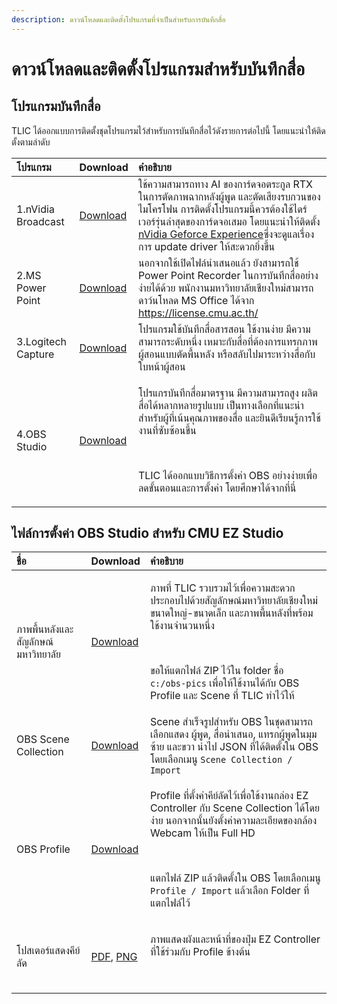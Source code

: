 ```yaml
---
description: ดาวน์โหลดและติดตั้งโปรแกรมที่จำเป็นสำหรับการบันทึกสื่อ
---
```


# ดาวน์โหลดและติดตั้งโปรแกรมสำหรับบันทึกสื่อ

## โปรแกรมบันทึกสื่อ <a id="undefined"></a>

TLIC ได้ออกแบบการติดตั้งชุดโปรแกรมไว้สำหรับการบันทึกสื่อไว้ดังรายการต่อไปนี้ โดยแนะนำให้ติดตั้งตามลำดับ

<table>
  <thead>
    <tr>
      <th style="text-align:left">&#xE42;&#xE1B;&#xE23;&#xE41;&#xE01;&#xE23;&#xE21;</th>
      <th style="text-align:left">Download</th>
      <th style="text-align:left">&#xE04;&#xE33;&#xE2D;&#xE18;&#xE34;&#xE1A;&#xE32;&#xE22;</th>
    </tr>
  </thead>
  <tbody>
    <tr>
      <td style="text-align:left">1.nVidia Broadcast</td>
      <td style="text-align:left">&#x200B;<a href="https://www.nvidia.com/en-us/geforce/broadcasting/broadcast-app/">Download</a>&#x200B;</td>
      <td
      style="text-align:left">&#xE43;&#xE0A;&#xE49;&#xE04;&#xE27;&#xE32;&#xE21;&#xE2A;&#xE32;&#xE21;&#xE32;&#xE23;&#xE16;&#xE17;&#xE32;&#xE07;
        AI &#xE02;&#xE2D;&#xE07;&#xE01;&#xE32;&#xE23;&#xE4C;&#xE14;&#xE08;&#xE2D;&#xE15;&#xE23;&#xE30;&#xE01;&#xE39;&#xE25;
        RTX &#xE43;&#xE19;&#xE01;&#xE32;&#xE23;&#xE15;&#xE31;&#xE14;&#xE20;&#xE32;&#xE1E;&#xE09;&#xE32;&#xE01;&#xE2B;&#xE25;&#xE31;&#xE07;&#xE1C;&#xE39;&#xE49;&#xE1E;&#xE39;&#xE14;
        &#xE41;&#xE25;&#xE30;&#xE15;&#xE31;&#xE14;&#xE40;&#xE2A;&#xE35;&#xE22;&#xE07;&#xE23;&#xE1A;&#xE01;&#xE27;&#xE19;&#xE02;&#xE2D;&#xE07;&#xE44;&#xE21;&#xE42;&#xE04;&#xE23;&#xE42;&#xE1F;&#xE19;
        &#xE01;&#xE32;&#xE23;&#xE15;&#xE34;&#xE14;&#xE15;&#xE31;&#xE49;&#xE07;&#xE42;&#xE1B;&#xE23;&#xE41;&#xE01;&#xE23;&#xE21;&#xE19;&#xE35;&#xE49;&#xE04;&#xE27;&#xE23;&#xE15;&#xE49;&#xE2D;&#xE07;&#xE43;&#xE0A;&#xE49;&#xE44;&#xE14;&#xE23;&#xE4C;&#xE40;&#xE27;&#xE2D;&#xE23;&#xE4C;&#xE23;&#xE38;&#xE48;&#xE19;&#xE25;&#xE48;&#xE32;&#xE2A;&#xE38;&#xE14;&#xE02;&#xE2D;&#xE07;&#xE01;&#xE32;&#xE23;&#xE4C;&#xE14;&#xE08;&#xE2D;&#xE40;&#xE2A;&#xE21;&#xE2D;
        &#xE42;&#xE14;&#xE22;&#xE41;&#xE19;&#xE30;&#xE19;&#xE33;&#xE43;&#xE2B;&#xE49;&#xE15;&#xE34;&#xE14;&#xE15;&#xE31;&#xE49;&#xE07;
        <a
        href="https://www.nvidia.com/en-us/geforce/geforce-experience/">nVidia Geforce Experience</a>&#xE0B;&#xE36;&#xE48;&#xE07;&#xE08;&#xE30;&#xE14;&#xE39;&#xE41;&#xE25;&#xE40;&#xE23;&#xE37;&#xE48;&#xE2D;&#xE07;&#xE01;&#xE32;&#xE23;
          update driver &#xE43;&#xE2B;&#xE49;&#xE2A;&#xE30;&#xE14;&#xE27;&#xE01;&#xE22;&#xE34;&#xE48;&#xE07;&#xE02;&#xE36;&#xE49;&#xE19;</td>
    </tr>
    <tr>
      <td style="text-align:left">2.MS Power Point</td>
      <td style="text-align:left">&#x200B;<a href="https://license.cmu.ac.th/">Download</a>&#x200B;</td>
      <td
      style="text-align:left">&#xE19;&#xE2D;&#xE01;&#xE08;&#xE32;&#xE01;&#xE43;&#xE0A;&#xE49;&#xE40;&#xE1B;&#xE34;&#xE14;&#xE44;&#xE1F;&#xE25;&#xE4C;&#xE19;&#xE33;&#xE40;&#xE2A;&#xE19;&#xE2D;&#xE41;&#xE25;&#xE49;&#xE27;
        &#xE22;&#xE31;&#xE07;&#xE2A;&#xE32;&#xE21;&#xE32;&#xE23;&#xE16;&#xE43;&#xE0A;&#xE49;
        Power Point Recorder &#xE43;&#xE19;&#xE01;&#xE32;&#xE23;&#xE1A;&#xE31;&#xE19;&#xE17;&#xE36;&#xE01;&#xE2A;&#xE37;&#xE48;&#xE2D;&#xE2D;&#xE22;&#xE48;&#xE32;&#xE07;&#xE07;&#xE48;&#xE32;&#xE22;&#xE44;&#xE14;&#xE49;&#xE14;&#xE49;&#xE27;&#xE22;
        &#xE1E;&#xE19;&#xE31;&#xE01;&#xE07;&#xE32;&#xE19;&#xE21;&#xE2B;&#xE32;&#xE27;&#xE34;&#xE17;&#xE22;&#xE32;&#xE25;&#xE31;&#xE22;&#xE40;&#xE0A;&#xE35;&#xE22;&#xE07;&#xE43;&#xE2B;&#xE21;&#xE48;&#xE2A;&#xE32;&#xE21;&#xE32;&#xE23;&#xE16;&#xE14;&#xE32;&#xE27;&#xE4C;&#xE19;&#xE42;&#xE2B;&#xE25;&#xE14;
        MS Office &#xE44;&#xE14;&#xE49;&#xE08;&#xE32;&#xE01; <a href="https://license.cmu.ac.th/">https://license.cmu.ac.th/</a>&#x200B;</td>
    </tr>
    <tr>
      <td style="text-align:left">3.Logitech Capture</td>
      <td style="text-align:left">&#x200B;<a href="https://www.logitech.com/en-roeu/product/capture">Download</a>&#x200B;</td>
      <td
      style="text-align:left">&#xE42;&#xE1B;&#xE23;&#xE41;&#xE01;&#xE23;&#xE21;&#xE43;&#xE0A;&#xE49;&#xE1A;&#xE31;&#xE19;&#xE17;&#xE36;&#xE01;&#xE2A;&#xE37;&#xE48;&#xE2D;&#xE2A;&#xE32;&#xE23;&#xE2A;&#xE2D;&#xE19;
        &#xE43;&#xE0A;&#xE49;&#xE07;&#xE32;&#xE19;&#xE07;&#xE48;&#xE32;&#xE22;
        &#xE21;&#xE35;&#xE04;&#xE27;&#xE32;&#xE21;&#xE2A;&#xE32;&#xE21;&#xE32;&#xE23;&#xE16;&#xE23;&#xE30;&#xE14;&#xE31;&#xE1A;&#xE2B;&#xE19;&#xE36;&#xE48;&#xE07;
        &#xE40;&#xE2B;&#xE21;&#xE32;&#xE30;&#xE01;&#xE31;&#xE1A;&#xE2A;&#xE37;&#xE48;&#xE2D;&#xE17;&#xE35;&#xE48;&#xE15;&#xE49;&#xE2D;&#xE07;&#xE01;&#xE32;&#xE23;&#xE41;&#xE17;&#xE23;&#xE01;&#xE20;&#xE32;&#xE1E;&#xE1C;&#xE39;&#xE49;&#xE2A;&#xE2D;&#xE19;&#xE41;&#xE1A;&#xE1A;&#xE15;&#xE31;&#xE14;&#xE1E;&#xE37;&#xE49;&#xE19;&#xE2B;&#xE25;&#xE31;&#xE07;
        &#xE2B;&#xE23;&#xE37;&#xE2D;&#xE2A;&#xE25;&#xE31;&#xE1A;&#xE44;&#xE1B;&#xE21;&#xE32;&#xE23;&#xE30;&#xE2B;&#xE27;&#xE48;&#xE32;&#xE07;&#xE2A;&#xE37;&#xE48;&#xE2D;&#xE01;&#xE31;&#xE1A;&#xE43;&#xE1A;&#xE2B;&#xE19;&#xE49;&#xE32;&#xE1C;&#xE39;&#xE49;&#xE2A;&#xE2D;&#xE19;</td>
    </tr>
    <tr>
      <td style="text-align:left">4.OBS Studio</td>
      <td style="text-align:left">&#x200B;<a href="https://obsproject.com/download">Download</a>&#x200B;</td>
      <td
      style="text-align:left">
        <p>&#xE42;&#xE1B;&#xE23;&#xE41;&#xE01;&#xE23;&#xE1A;&#xE31;&#xE19;&#xE17;&#xE36;&#xE01;&#xE2A;&#xE37;&#xE48;&#xE2D;&#xE21;&#xE32;&#xE15;&#xE23;&#xE10;&#xE32;&#xE19;
          &#xE21;&#xE35;&#xE04;&#xE27;&#xE32;&#xE21;&#xE2A;&#xE32;&#xE21;&#xE32;&#xE23;&#xE16;&#xE2A;&#xE39;&#xE07;
          &#xE1C;&#xE25;&#xE34;&#xE15;&#xE2A;&#xE37;&#xE48;&#xE2D;&#xE44;&#xE14;&#xE49;&#xE2B;&#xE25;&#xE32;&#xE01;&#xE2B;&#xE25;&#xE32;&#xE22;&#xE23;&#xE39;&#xE1B;&#xE41;&#xE1A;&#xE1A;
          &#xE40;&#xE1B;&#xE47;&#xE19;&#xE17;&#xE32;&#xE07;&#xE40;&#xE25;&#xE37;&#xE2D;&#xE01;&#xE17;&#xE35;&#xE48;&#xE41;&#xE19;&#xE30;&#xE19;&#xE33;&#xE2A;&#xE33;&#xE2B;&#xE23;&#xE31;&#xE1A;&#xE1C;&#xE39;&#xE49;&#xE17;&#xE35;&#xE48;&#xE40;&#xE19;&#xE49;&#xE19;&#xE04;&#xE38;&#xE13;&#xE20;&#xE32;&#xE1E;&#xE02;&#xE2D;&#xE07;&#xE2A;&#xE37;&#xE48;&#xE2D;
          &#xE41;&#xE25;&#xE30;&#xE22;&#xE34;&#xE19;&#xE14;&#xE35;&#xE40;&#xE23;&#xE35;&#xE22;&#xE19;&#xE23;&#xE39;&#xE49;&#xE01;&#xE32;&#xE23;&#xE43;&#xE0A;&#xE49;&#xE07;&#xE32;&#xE19;&#xE17;&#xE35;&#xE48;&#xE0B;&#xE31;&#xE1A;&#xE0B;&#xE49;&#xE2D;&#xE19;&#xE02;&#xE36;&#xE49;&#xE19;</p>
        <p>&#x200B;</p>
        <p>TLIC &#xE44;&#xE14;&#xE49;&#xE2D;&#xE2D;&#xE01;&#xE41;&#xE1A;&#xE1A;&#xE27;&#xE34;&#xE18;&#xE35;&#xE01;&#xE32;&#xE23;&#xE15;&#xE31;&#xE49;&#xE07;&#xE04;&#xE48;&#xE32;
          OBS &#xE2D;&#xE22;&#xE48;&#xE32;&#xE07;&#xE07;&#xE48;&#xE32;&#xE22;&#xE40;&#xE1E;&#xE37;&#xE48;&#xE2D;&#xE25;&#xE14;&#xE02;&#xE31;&#xE49;&#xE19;&#xE15;&#xE2D;&#xE19;&#xE41;&#xE25;&#xE30;&#xE01;&#xE32;&#xE23;&#xE15;&#xE31;&#xE49;&#xE07;&#xE04;&#xE48;&#xE32;
          &#xE42;&#xE14;&#xE22;&#xE28;&#xE36;&#xE01;&#xE29;&#xE32;&#xE44;&#xE14;&#xE49;&#xE08;&#xE32;&#xE01;&#xE17;&#xE35;&#xE48;&#xE19;&#xE35;&#xE48;</p>
        </td>
    </tr>
  </tbody>
</table>

## ไฟล์การตั้งค่า OBS Studio สำหรับ CMU EZ Studio <a id="obs-ez-studio"></a>

<table>
  <thead>
    <tr>
      <th style="text-align:left">&#xE0A;&#xE37;&#xE48;&#xE2D;</th>
      <th style="text-align:left">Download</th>
      <th style="text-align:left">&#xE04;&#xE33;&#xE2D;&#xE18;&#xE34;&#xE1A;&#xE32;&#xE22;</th>
    </tr>
  </thead>
  <tbody>
    <tr>
      <td style="text-align:left">&#xE20;&#xE32;&#xE1E;&#xE1E;&#xE37;&#xE49;&#xE19;&#xE2B;&#xE25;&#xE31;&#xE07;&#xE41;&#xE25;&#xE30;&#xE2A;&#xE31;&#xE0D;&#xE25;&#xE31;&#xE01;&#xE29;&#xE13;&#xE4C;&#xE21;&#xE2B;&#xE32;&#xE27;&#xE34;&#xE17;&#xE22;&#xE32;&#xE25;&#xE31;&#xE22;</td>
      <td
      style="text-align:left">&#x200B;<a href="https://o365cmu-my.sharepoint.com/:u:/g/personal/arnan_s_cmu_ac_th1/Ecv6pn2dLHlOpArlAf-1rBcBIsqEUrzbIQgemYnUt3w9Og?e=idkDKM">Download</a>&#x200B;</td>
        <td
        style="text-align:left">
          <p>&#xE20;&#xE32;&#xE1E;&#xE17;&#xE35;&#xE48; TLIC &#xE23;&#xE27;&#xE1A;&#xE23;&#xE27;&#xE21;&#xE44;&#xE27;&#xE49;&#xE40;&#xE1E;&#xE37;&#xE48;&#xE2D;&#xE04;&#xE27;&#xE32;&#xE21;&#xE2A;&#xE30;&#xE14;&#xE27;&#xE01;
            &#xE1B;&#xE23;&#xE30;&#xE01;&#xE2D;&#xE1A;&#xE44;&#xE1B;&#xE14;&#xE49;&#xE27;&#xE22;&#xE2A;&#xE31;&#xE0D;&#xE25;&#xE31;&#xE01;&#xE29;&#xE13;&#xE4C;&#xE21;&#xE2B;&#xE32;&#xE27;&#xE34;&#xE17;&#xE22;&#xE32;&#xE25;&#xE31;&#xE22;&#xE40;&#xE0A;&#xE35;&#xE22;&#xE07;&#xE43;&#xE2B;&#xE21;&#xE48;
            &#xE02;&#xE19;&#xE32;&#xE14;&#xE43;&#xE2B;&#xE0D;&#xE48;-&#xE02;&#xE19;&#xE32;&#xE14;&#xE40;&#xE25;&#xE47;&#xE01;
            &#xE41;&#xE25;&#xE30;&#xE20;&#xE32;&#xE1E;&#xE1E;&#xE37;&#xE49;&#xE19;&#xE2B;&#xE25;&#xE31;&#xE07;&#xE17;&#xE35;&#xE48;&#xE1E;&#xE23;&#xE49;&#xE2D;&#xE21;&#xE43;&#xE0A;&#xE49;&#xE07;&#xE32;&#xE19;&#xE08;&#xE33;&#xE19;&#xE27;&#xE19;&#xE2B;&#xE19;&#xE36;&#xE48;&#xE07;</p>
          <p>&#x200B;</p>
          <p>&#xE02;&#xE2D;&#xE43;&#xE2B;&#xE49;&#xE41;&#xE15;&#xE01;&#xE44;&#xE1F;&#xE25;&#xE4C;
            ZIP &#xE44;&#xE27;&#xE49;&#xE43;&#xE19; folder &#xE0A;&#xE37;&#xE48;&#xE2D; <code>c:/obs-pics</code> &#xE40;&#xE1E;&#xE37;&#xE48;&#xE2D;&#xE43;&#xE2B;&#xE49;&#xE43;&#xE0A;&#xE49;&#xE07;&#xE32;&#xE19;&#xE44;&#xE14;&#xE49;&#xE01;&#xE31;&#xE1A;
            OBS Profile &#xE41;&#xE25;&#xE30; Scene &#xE17;&#xE35;&#xE48; TLIC &#xE17;&#xE33;&#xE44;&#xE27;&#xE49;&#xE43;&#xE2B;&#xE49;</p>
          </td>
    </tr>
    <tr>
      <td style="text-align:left">OBS Scene Collection</td>
      <td style="text-align:left">&#x200B;<a href="https://o365cmu-my.sharepoint.com/:u:/g/personal/arnan_s_cmu_ac_th1/Eeba3meLbN5Bp_sSyksDgfIBao_dYblKMHVEXTnLQWgf-A?e=a8oLEw">Download</a>&#x200B;</td>
      <td
      style="text-align:left">Scene &#xE2A;&#xE33;&#xE40;&#xE23;&#xE47;&#xE08;&#xE23;&#xE39;&#xE1B;&#xE2A;&#xE33;&#xE2B;&#xE23;&#xE31;&#xE1A;
        OBS &#xE43;&#xE19;&#xE0A;&#xE38;&#xE14;&#xE2A;&#xE32;&#xE21;&#xE32;&#xE23;&#xE16;&#xE40;&#xE25;&#xE37;&#xE2D;&#xE01;&#xE41;&#xE2A;&#xE14;&#xE07;
        &#xE1C;&#xE39;&#xE49;&#xE1E;&#xE39;&#xE14;, &#xE2A;&#xE37;&#xE48;&#xE2D;&#xE19;&#xE33;&#xE40;&#xE2A;&#xE19;&#xE2D;,
        &#xE41;&#xE17;&#xE23;&#xE01;&#xE1C;&#xE39;&#xE49;&#xE1E;&#xE39;&#xE14;&#xE43;&#xE19;&#xE21;&#xE38;&#xE21;&#xE0B;&#xE49;&#xE32;&#xE22;
        &#xE41;&#xE25;&#xE30;&#xE02;&#xE27;&#xE32; &#xE19;&#xE33;&#xE44;&#xE1B;
        JSON &#xE17;&#xE35;&#xE48;&#xE44;&#xE14;&#xE49;&#xE15;&#xE34;&#xE14;&#xE15;&#xE31;&#xE49;&#xE07;&#xE43;&#xE19;
        OBS &#xE42;&#xE14;&#xE22;&#xE40;&#xE25;&#xE37;&#xE2D;&#xE01;&#xE40;&#xE21;&#xE19;&#xE39; <code>Scene Collection / Import</code>
        </td>
    </tr>
    <tr>
      <td style="text-align:left">OBS Profile</td>
      <td style="text-align:left">&#x200B;<a href="https://o365cmu-my.sharepoint.com/:u:/g/personal/arnan_s_cmu_ac_th1/EbXv4Yi9Is1Po39rOa5MeS4B0KjP_eKgMoEVmXlnt3mgcw?e=Ab4uT8">Download</a>&#x200B;</td>
      <td
      style="text-align:left">
        <p>Profile &#xE17;&#xE35;&#xE48;&#xE15;&#xE31;&#xE49;&#xE07;&#xE04;&#xE48;&#xE32;&#xE04;&#xE35;&#xE22;&#xE4C;&#xE25;&#xE31;&#xE14;&#xE44;&#xE27;&#xE49;&#xE40;&#xE1E;&#xE37;&#xE48;&#xE2D;&#xE43;&#xE0A;&#xE49;&#xE07;&#xE32;&#xE19;&#xE01;&#xE25;&#xE48;&#xE2D;&#xE07;
          EZ Controller &#xE01;&#xE31;&#xE1A; Scene Collection &#xE44;&#xE14;&#xE49;&#xE42;&#xE14;&#xE22;&#xE07;&#xE48;&#xE32;&#xE22;
          &#xE19;&#xE2D;&#xE01;&#xE08;&#xE32;&#xE01;&#xE19;&#xE31;&#xE49;&#xE19;&#xE22;&#xE31;&#xE07;&#xE15;&#xE31;&#xE49;&#xE07;&#xE04;&#xE48;&#xE32;&#xE04;&#xE27;&#xE32;&#xE21;&#xE25;&#xE30;&#xE40;&#xE2D;&#xE35;&#xE22;&#xE14;&#xE02;&#xE2D;&#xE07;&#xE01;&#xE25;&#xE49;&#xE2D;&#xE07;
          Webcam &#xE43;&#xE2B;&#xE49;&#xE40;&#xE1B;&#xE47;&#xE19; Full HD</p>
        <p>&#x200B;</p>
        <p>&#xE41;&#xE15;&#xE01;&#xE44;&#xE1F;&#xE25;&#xE4C; ZIP &#xE41;&#xE25;&#xE49;&#xE27;&#xE15;&#xE34;&#xE14;&#xE15;&#xE31;&#xE49;&#xE07;&#xE43;&#xE19;
          OBS &#xE42;&#xE14;&#xE22;&#xE40;&#xE25;&#xE37;&#xE2D;&#xE01;&#xE40;&#xE21;&#xE19;&#xE39; <code>Profile / Import</code> &#xE41;&#xE25;&#xE49;&#xE27;&#xE40;&#xE25;&#xE37;&#xE2D;&#xE01;
          Folder &#xE17;&#xE35;&#xE48;&#xE41;&#xE15;&#xE01;&#xE44;&#xE1F;&#xE25;&#xE4C;&#xE44;&#xE27;&#xE49;</p>
        </td>
    </tr>
    <tr>
      <td style="text-align:left">&#xE42;&#xE1B;&#xE2A;&#xE40;&#xE15;&#xE2D;&#xE23;&#xE4C;&#xE41;&#xE2A;&#xE14;&#xE07;&#xE04;&#xE35;&#xE22;&#xE4C;&#xE25;&#xE31;&#xE14;</td>
      <td
      style="text-align:left">&#x200B;<a href="https://o365cmu-my.sharepoint.com/:b:/g/personal/arnan_s_cmu_ac_th1/EXILfUo_0tBLv-cadnF5DoEBboeaISKNCh5Cj8vlYzrtVA?e=p2IDTm">PDF</a>,
        <a
        href="https://o365cmu-my.sharepoint.com/:i:/g/personal/arnan_s_cmu_ac_th1/EdzsX5f_jmRMhNEwVth8mYwBRMab5GUJKdK-61LRAi2a9w?e=VY2cjI">PNG</a>&#x200B;</td>
          <td style="text-align:left">
            <p>&#xE20;&#xE32;&#xE1E;&#xE41;&#xE2A;&#xE14;&#xE07;&#xE1C;&#xE31;&#xE07;&#xE41;&#xE25;&#xE30;&#xE2B;&#xE19;&#xE49;&#xE32;&#xE17;&#xE35;&#xE48;&#xE02;&#xE2D;&#xE07;&#xE1B;&#xE48;&#xE38;&#xE21;
              EZ Controller &#xE17;&#xE35;&#xE48;&#xE43;&#xE0A;&#xE49;&#xE23;&#xE48;&#xE27;&#xE21;&#xE01;&#xE31;&#xE1A;
              Profile &#xE02;&#xE49;&#xE32;&#xE07;&#xE15;&#xE49;&#xE19;</p>
            <p>&#x200B;</p>
          </td>
    </tr>
  </tbody>
</table>

